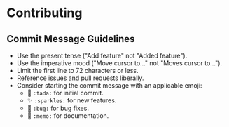 # Contributing

## Commit Message Guidelines

- Use the present tense ("Add feature" not "Added feature").
- Use the imperative mood ("Move cursor to..." not "Moves cursor to...").
- Limit the first line to 72 characters or less.
- Reference issues and pull requests liberally.
- Consider starting the commit message with an applicable emoji:
  - :tada: `:tada:` for initial commit.
  - :sparkles: `:sparkles:` for new features.
  - :bug: `:bug:` for bug fixes.
  - :memo: `:memo:` for documentation.
